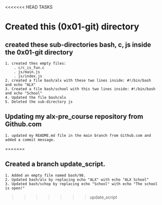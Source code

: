 <<<<<<< HEAD
TASKS
# Created this (0x01-git) directory

##  created these sub-directories bash, c, js inside the 0x01-git directory
	1. created thes empty files:
		. c/c_is_fun.c
		. js/main.js
		. js/index.js
	2. created a file bash/alx with these two lines inside: #!/bin/bash and echo "ALX"
	3. Created a file bash/school with this two lines inside: #!/bin/bash and echo "School"
	4. Updated the file bash/alx
	5. Deleted the sub-directory js
## Updating my alx-pre_course repository from Github.com
	1. updated my README.md file in the main branch from Github.com and added a commit message.
=======
## Created a branch update_script.
	1. Added an empty file named bash/98.
	2. Updated bash/alx by replacing echo "ALX" with echo "ALX School"
	3. Updated bash/schop by replacing echo "School" with echo "The school is open!"
>>>>>>> update_script
	
